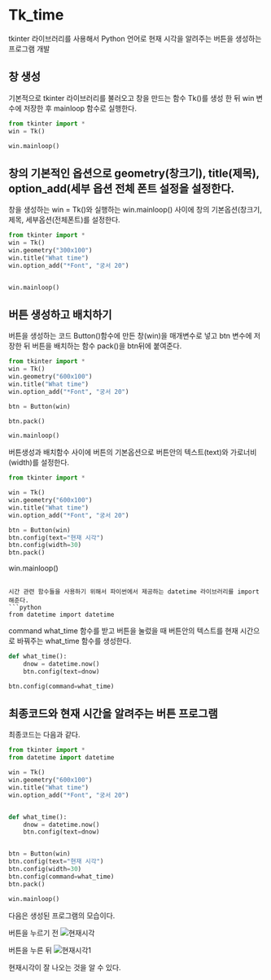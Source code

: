 # Tk_time
tkinter 라이브러리를 사용해서 Python 언어로 현재 시각을 알려주는 버튼을 생성하는 프로그램 개발

## 창 생성

기본적으로 tkinter 라이브러리를 불러오고 창을 만드는 함수 Tk()를 생성 한 뒤 win 변수에 저장한 후 mainloop 함수로 실행한다.
```python
from tkinter import *
win = Tk()

win.mainloop()
```

## 창의 기본적인 옵션으로 geometry(창크기), title(제목), option_add(세부 옵션 전체 폰트 설정을 설정한다.

창을 생성하는 win = Tk()와 실행하는 win.mainloop() 사이에 창의 기본옵션(창크기, 제목, 세부옵션(전체폰트)를 설정한다.

```python
from tkinter import *
win = Tk()
win.geometry("300x100")
win.title("What time")
win.option_add("*Font", "궁서 20")


win.mainloop()
```

## 버튼 생성하고 배치하기

버튼을 생성하는 코드 Button()함수에 만든 창(win)을 매개변수로 넣고 btn 변수에 저장한 뒤 버튼을 배치하는 함수 pack()을 btn뒤에 붙여준다.

```python
from tkinter import *
win = Tk()
win.geometry("600x100")
win.title("What time")
win.option_add("*Font", "궁서 20")

btn = Button(win)

btn.pack()

win.mainloop()
```

버튼생성과 배치함수 사이에 버튼의 기본옵션으로 버튼안의 텍스트(text)와 가로너비(width)를 설정한다.

```python
from tkinter import *

win = Tk()
win.geometry("600x100")
win.title("What time")
win.option_add("*Font", "궁서 20")

btn = Button(win)
btn.config(text="현재 시각")
btn.config(width=30)
btn.pack()
```

win.mainloop()
```

시간 관련 함수들을 사용하기 위해서 파이썬에서 제공하는 datetime 라이브러리를 import 해준다.
```python
from datetime import datetime
```

command what_time 함수를 받고 버튼을 눌렀을 때 버튼안의 텍스트를 현재 시간으로 바꿔주는 what_time 함수를 생성한다.
```python
def what_time():
    dnow = datetime.now()
    btn.config(text=dnow)

btn.config(command=what_time)
```
## 최종코드와 현재 시간을 알려주는 버튼 프로그램

최종코드는 다음과 같다.
```python
from tkinter import *
from datetime import datetime

win = Tk()
win.geometry("600x100")
win.title("What time")
win.option_add("*Font", "궁서 20")


def what_time():
    dnow = datetime.now()
    btn.config(text=dnow)


btn = Button(win)
btn.config(text="현재 시각")
btn.config(width=30)
btn.config(command=what_time)
btn.pack()

win.mainloop()
```

다음은 생성된 프로그램의 모습이다.

버튼을 누르기 전
![현재시각](https://user-images.githubusercontent.com/58906858/151652420-cbe17627-9fe7-4291-a4bc-f239fc4519a8.png)

버튼을 누른 뒤
![현재시각1](https://user-images.githubusercontent.com/58906858/151652437-ee674c3d-5ca6-4426-80f5-0439dd2e7e12.png)

현재시각이 잘 나오는 것을 알 수 있다.




    

